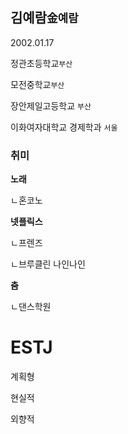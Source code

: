 ## 김예람`金예람`

2002.01.17 

정관초등학교`부산`

모전중학교`부산`

장안제일고등학교 `부산`

이화여자대학교 경제학과 `서울`

### 취미

**노래**

ㄴ혼코노

**넷플릭스**

ㄴ프렌즈

ㄴ브루클린 나인나인

**춤**

ㄴ댄스학원


# ESTJ

계획형

현실적

외향적


